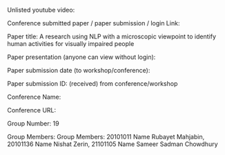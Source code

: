 Unlisted youtube video:


Conference submitted paper / paper submission / login Link:


Paper title:
A research using NLP with a microscopic viewpoint to identify human activities for visually impaired people


Paper presentation (anyone can view without login):


Paper submission date (to workshop/conference):


Paper submission ID: (received) from conference/workshop


Conference Name:


Conference URL:


Group Number:
19

Group Members:
Group Members: 20101011 Name Rubayet Mahjabin, 20101136 Name Nishat Zerin, 21101105 Name Sameer Sadman Chowdhury
